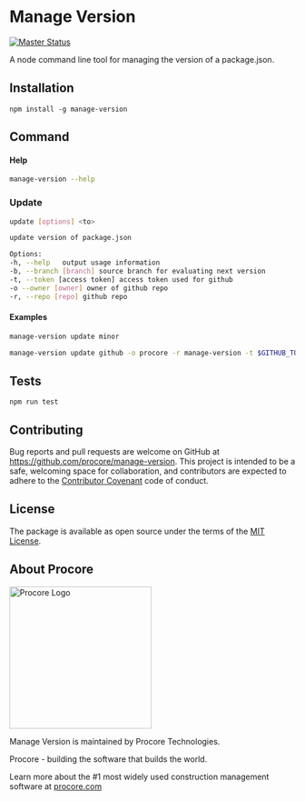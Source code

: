 # Manage Version

[![Master
Status](https://circleci.com/gh/procore/manage-version.png?circle-token=99c10f0c2b5fb6ad3c0b96974469ad1b12d95c25)](https://circleci.com/gh/procore/manage-version/tree/master)

A node command line tool for managing the version of a package.json.

## Installation
```
npm install -g manage-version
```

## Command 
#### Help
```bash
manage-version --help
```
### Update
```bash
update [options] <to>

update version of package.json

Options:
-h, --help   output usage information
-b, --branch [branch] source branch for evaluating next version
-t, --token [access token] access token used for github
-o --owner [owner] owner of github repo
-r, --repo [repo] github repo
```

#### Examples
```bash
manage-version update minor
```
```bash
manage-version update github -o procore -r manage-version -t $GITHUB_TOKEN 
```

## Tests
```
npm run test
```

## Contributing

Bug reports and pull requests are welcome on GitHub at https://github.com/procore/manage-version. This project is
intended to be a safe, welcoming space for collaboration, and contributors are expected to adhere to the
[Contributor Covenant](http://contributor-covenant.org) code of conduct.


## License

The package is available as open source under the terms of the [MIT License](http://opensource.org/licenses/MIT).

## About Procore

<img
  src="https://www.procore.com/images/procore_logo.png"
  alt="Procore Logo"
  width="250px"
/>

Manage Version is maintained by Procore Technologies.

Procore - building the software that builds the world.

Learn more about the #1 most widely used construction management software at [procore.com](https://www.procore.com/)
